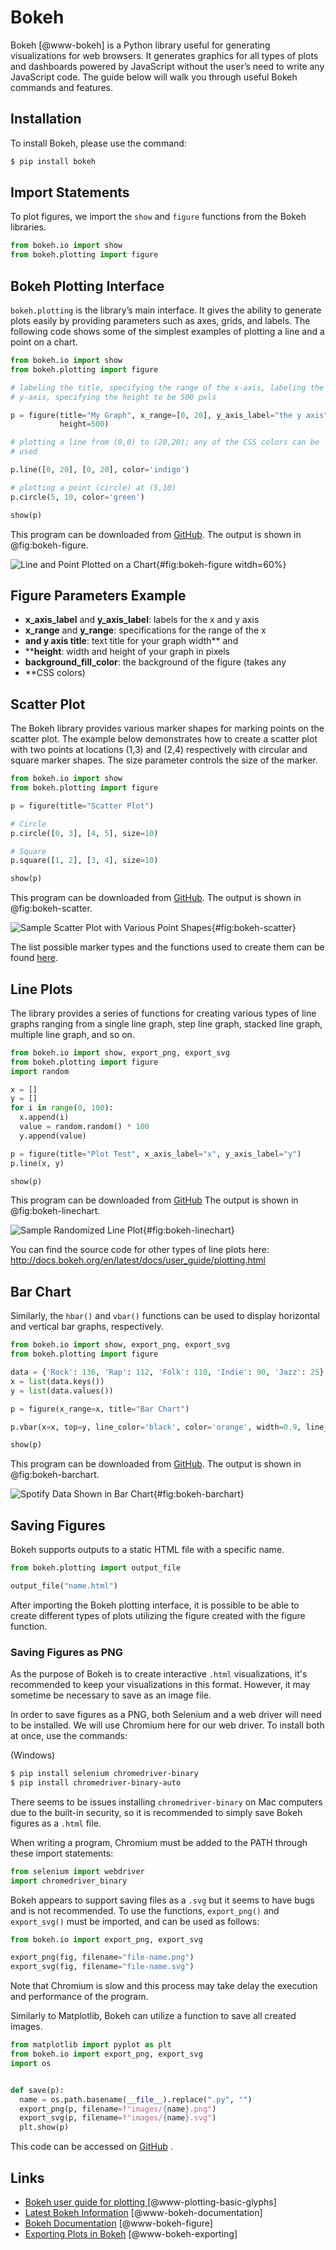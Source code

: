 # Bokeh

Bokeh [@www-bokeh] is a Python library useful for generating visualizations for web
browsers. It generates graphics for all types of plots and dashboards
powered by JavaScript without the user’s need to write any JavaScript
code. The guide below will walk you through useful Bokeh commands and
features.

## Installation

To install Bokeh, please use the command:

```bash
$ pip install bokeh
```

## Import Statements

To plot figures, we import the `show` and `figure` functions from the
Bokeh libraries.

```python
from bokeh.io import show
from bokeh.plotting import figure
```

## Bokeh Plotting Interface

`bokeh.plotting` is the library’s main interface. It gives the ability
to generate plots easily by providing parameters such as axes, grids,
and labels. The following code shows some of the simplest examples of
plotting a line and a point on a chart.

```python
from bokeh.io import show
from bokeh.plotting import figure

# labeling the title, specifying the range of the x-axis, labeling the
# y-axis, specifying the height to be 500 pxls

p = figure(title="My Graph", x_range=[0, 20], y_axis_label="the y axis",
           height=500)

# plotting a line from (0,0) to (20,20); any of the CSS colors can be
# used

p.line([0, 20], [0, 20], color='indigo')

# plotting a point (circle) at (5,10)
p.circle(5, 10, color='green')

show(p)
```

This program can be downloaded
from [GitHub](https://github.com/cybertraining-dsc/reu2022/tree/main/project/graphics/examples/bokeh-figure.py). The output is shown in @fig:bokeh-figure.


![Line and Point Plotted on a Chart](examples/images/bokeh-figure.png){#fig:bokeh-figure witdh=60%}

## Figure Parameters Example

* **x_axis_label** and **y_axis_label**: labels for the x and y axis
* **x_range** and **y_range**: specifications for the range of the x
* **and y axis title**: text title for your graph width** and
* ****height**: width and height of your graph in pixels
* **background_fill_color**: the background of the figure (takes any
* **CSS colors)

## Scatter Plot

The Bokeh library provides various marker shapes for marking
points on the scatter plot. The example below demonstrates
how to create a scatter plot with two points at locations
(1,3) and (2,4) respectively with circular and square marker
shapes. The size parameter controls the size of the marker.

```python
from bokeh.io import show
from bokeh.plotting import figure

p = figure(title="Scatter Plot")

# Circle
p.circle([0, 3], [4, 5], size=10)

# Square
p.square([1, 2], [3, 4], size=10)

show(p)
```

This program can be downloaded
from [GitHub](https://github.com/cybertraining-dsc/reu2022/tree/main/project/graphics/examples/bokeh-scatter.py). 
The output is shown in @fig:bokeh-scatter.


![Sample Scatter Plot with Various Point Shapes](examples/images/bokeh-scatter.svg){#fig:bokeh-scatter} 

The list  possible marker types and the functions used to create
them can be found
[here](http://docs.bokeh.org/en/latest/docs/user_guide/plotting.html).

## Line Plots

The library provides a series of functions for creating various types
of line graphs ranging from a single line graph, step line graph,
stacked line graph, multiple line graph, and so on.

```python
from bokeh.io import show, export_png, export_svg
from bokeh.plotting import figure
import random

x = []
y = []
for i in range(0, 100):
  x.append(i)
  value = random.random() * 100
  y.append(value)

p = figure(title="Plot Test", x_axis_label="x", y_axis_label="y")
p.line(x, y)

show(p)
```

This program can be downloaded from
[GitHub](https://github.com/cybertraining-dsc/reu2022/tree/main/project/graphics/examples/bokeh-linechart.py)
The output is shown in @fig:bokeh-linechart.

![Sample Randomized Line Plot](examples/images/bokeh-linechart.png){#fig:bokeh-linechart} 

You can find the source code for other types of line plots here:
<http://docs.bokeh.org/en/latest/docs/user_guide/plotting.html>

## Bar Chart

Similarly, the `hbar()` and `vbar()` functions can be used to display
horizontal and vertical bar graphs, respectively.

```python
from bokeh.io import show, export_png, export_svg
from bokeh.plotting import figure

data = {'Rock': 136, 'Rap': 112, 'Folk': 110, 'Indie': 90, 'Jazz': 25}
x = list(data.keys())
y = list(data.values())

p = figure(x_range=x, title="Bar Chart")

p.vbar(x=x, top=y, line_color='black', color='orange', width=0.9, line_width=2)

show(p)
```

This program can be downloaded from
[GitHub](https://github.com/cybertraining-dsc/reu2022/tree/main/project/graphics/examples/bokeh-barchart.py). The output is shown in @fig:bokeh-barchart.


![Spotify Data Shown in Bar Chart](examples/images/bokeh-barchart.png){#fig:bokeh-barchart}

## Saving Figures

Bokeh supports outputs to a static HTML file with a specific name.

```python
from bokeh.plotting import output_file

output_file("name.html")
```

After importing the Bokeh plotting interface, it is possible to be
able to create different types of plots utilizing the figure created
with the figure function.

### Saving Figures as PNG

As the purpose of Bokeh is to create interactive `.html`
visualizations, it's recommended to keep your visualizations in this
format. However, it may sometime be necessary to save as an image
file.

In order to save figures as a PNG, both Selenium and a web driver will
need to be installed. We will use Chromium here for our web driver. To
install both at once, use the commands:

(Windows)

```bash
$ pip install selenium chromedriver-binary
$ pip install chromedriver-binary-auto
```

There seems to be issues installing `chromedriver-binary` on Mac
computers due to the built-in security, so it is recommended to simply
save Bokeh figures as a `.html` file.

When writing a program, Chromium must be added to the PATH through
these import statements:

```python
from selenium import webdriver
import chromedriver_binary
```

Bokeh appears to support saving files as a `.svg` but it seems to have
bugs and is not recommended. To use the functions, `export_png()` and
`export_svg()` must be imported, and can be used as follows:

```python
from bokeh.io import export_png, export_svg

export_png(fig, filename="file-name.png")
export_svg(fig, filename="file-name.svg")
```

Note that Chromium is slow and this process may take delay the
execution and performance of the program.

Similarly to Matplotlib, Bokeh can utilize a function to save all
created images.

```python
from matplotlib import pyplot as plt
from bokeh.io import export_png, export_svg
import os


def save(p):
  name = os.path.basename(__file__).replace(".py", "")
  export_png(p, filename=f"images/{name}.png")
  export_svg(p, filename=f"images/{name}.svg")
  plt.show(p)
```

This code can be accessed on
[GitHub](https://github.com/cybertraining-dsc/reu2022/tree/main/project/graphics/examples/bokeh-linechart.py)
.

## Links

* [Bokeh user guide for plotting ](http://docs.bokeh.org/en/latest/docs/user_guide/plotting.html) [@www-plotting-basic-glyphs]
* [Latest Bokeh Information](http://docs.bokeh.org/en/latest/) [@www-bokeh-documentation]
* [Bokeh Documentation](https://docs.bokeh.org/en/latest/docs/reference/plotting/figure.html) [@www-bokeh-figure]
* [Exporting Plots in Bokeh](https://docs.bokeh.org/en/latest/docs/user_guide/export.html) [@www-bokeh-exporting]

